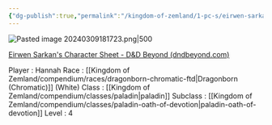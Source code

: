 ```yaml
---
{"dg-publish":true,"permalink":"/kingdom-of-zemland/1-pc-s/eirwen-sarkan/"}
---
```


![Pasted image 20240309181723.png|500](/img/user/Kingdom%20of%20Zemland/z_Attachments/Pasted%20image%2020240309181723.png)


[Eirwen Sarkan's Character Sheet - D&D Beyond (dndbeyond.com)](https://www.dndbeyond.com/characters/117854308)

Player : Hannah
Race : [[Kingdom of Zemland/compendium/races/dragonborn-chromatic-ftd\|Dragonborn (Chromatic)]] (White)
Class : [[Kingdom of Zemland/compendium/classes/paladin\|paladin]] 
Subclass : [[Kingdom of Zemland/compendium/classes/paladin-oath-of-devotion\|paladin-oath-of-devotion]]
Level : 4